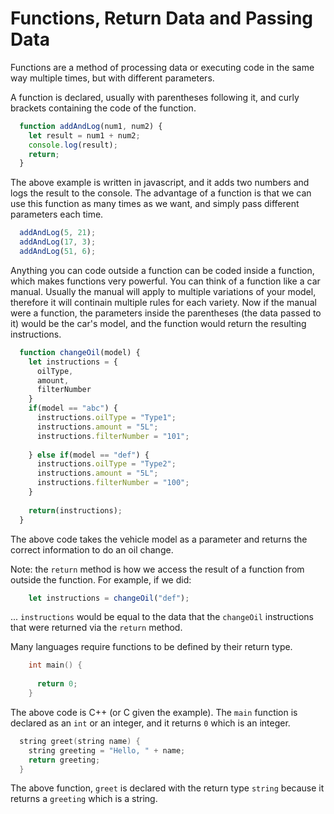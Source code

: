 # Functions, Return Data and Passing Data

Functions are a method of processing data or executing code in the same way multiple times, but with different parameters.

A function is declared, usually with parentheses following it, and curly brackets containing the code of the function.

```javascript
  function addAndLog(num1, num2) {
    let result = num1 + num2;
    console.log(result);
    return;
  }
```

The above example is written in javascript, and it adds two numbers and logs the result to the console. The advantage of a function is that we can use this function as many times as we want, and simply pass different parameters each time.

```javascript
  addAndLog(5, 21);
  addAndLog(17, 3);
  addAndLog(51, 6);
```

Anything you can code outside a function can be coded inside a function, which makes functions very powerful. You can think of a function like a car manual. Usually the manual will apply to multiple variations of your model, therefore it will continain multiple rules for each variety. Now if the manual were a function, the parameters inside the parentheses (the data passed to it) would be the car's model, and the function would return the resulting instructions.

```javascript
  function changeOil(model) {
    let instructions = {
      oilType,
      amount,
      filterNumber
    }
    if(model == "abc") {
      instructions.oilType = "Type1";
      instructions.amount = "5L";
      instructions.filterNumber = "101";
      
    } else if(model == "def") {
      instructions.oilType = "Type2";
      instructions.amount = "5L";
      instructions.filterNumber = "100";
    }
    
    return(instructions);
  }
```

The above code takes the vehicle model as a parameter and returns the correct information to do an oil change.

Note: the `return` method is how we access the result of a function from outside the function. For example, if we did:

```javascript
    let instructions = changeOil("def");
```

... `instructions` would be equal to the data that the `changeOil` instructions that were returned via the `return` method.

Many languages require functions to be defined by their return type.

```cpp
    int main() {
      
      return 0;
    }
```

The above code is C++ (or C given the example). The `main` function is declared as an `int` or an integer, and it returns `0` which is an integer. 

```cpp
  string greet(string name) {
    string greeting = "Hello, " + name;
    return greeting;
  }
```

The above function, `greet` is declared with the return type `string` because it returns a `greeting` which is a string.